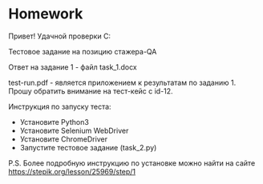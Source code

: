 # Homework
Привет! Удачной проверки С:

Тестовое задание на позицию стажера-QA 

Ответ на задание 1 - файл task_1.docx

test-run.pdf - является приложением к результатам по заданию 1. Прошу обратить внимание на тест-кейс с id-12.

Инструкция по запуску теста:
- Установите Python3
- Установите Selenium WebDriver
- Установите ChromeDriver
- Запустите тестовое задание (task_2.py)

P.S. Более подробную инструкцию по установке можно найти на сайте https://stepik.org/lesson/25969/step/1 
